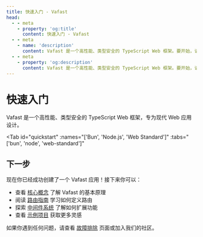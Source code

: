 ```yaml
---
title: 快速入门 - Vafast
head:
  - - meta
    - property: 'og:title'
      content: 快速入门 - Vafast
  - - meta
    - name: 'description'
      content: Vafast 是一个高性能、类型安全的 TypeScript Web 框架。要开始，请使用 "bun create vafast my-app" 启动一个新项目，并使用 "bun dev" 启动开发服务器。
  - - meta
    - property: 'og:description'
      content: Vafast 是一个高性能、类型安全的 TypeScript Web 框架。要开始，请使用 "bun create vafast my-app" 启动一个新项目，并使用 "bun dev" 启动开发服务器。
---
```


<script setup>
import Card from './components/nearl/card.vue'
import Deck from './components/nearl/card-deck.vue'
import Tab from './components/fern/tab.vue'
</script>

# 快速入门

Vafast 是一个高性能、类型安全的 TypeScript Web 框架，专为现代 Web 应用设计。

<Tab
	id="quickstart"
	:names="['Bun', 'Node.js', 'Web Standard']"
	:tabs="['bun', 'node', 'web-standard']"
>

<template v-slot:bun>

Vafast 针对 Bun 进行了优化，Bun 是一种旨在作为 Node.js 的直接替代品的 JavaScript 运行时。

你可以使用下面的命令安装 Bun：

::: code-group

```bash [MacOS/Linux]
curl -fsSL https://bun.sh/install | bash
```

```bash [Windows]
powershell -c "irm bun.sh/install.ps1 | iex"
```

:::

<Tab
	id="quickstart"
	:names="['自动安装', '手动安装']"
	:tabs="['auto', 'manual']"
>

<template v-slot:auto>

我们建议使用 `bun create vafast` 启动一个新的 Vafast 服务器，该命令会自动设置所有内容。

```bash
bun create vafast my-app
```

完成后，你应该会在目录中看到名为 `my-app` 的文件夹。

```bash
cd my-app
```

通过以下命令启动开发服务器：

```bash
bun dev
```

访问 [localhost:3000](http://localhost:3000) 应该会显示 "Hello Vafast"。

::: tip
Vafast 提供了 `dev` 命令，能够在文件更改时自动重新加载你的服务器。
:::

</template>

<template v-slot:manual>

要手动创建一个新的 Vafast 应用，请将 Vafast 作为一个包安装：

```bash
bun add vafast
bun add -d @types/bun
```

这将安装 Vafast 和 Bun 的类型定义。

创建一个新文件 `src/index.ts`，并添加以下代码：

```typescript
import { Server } from 'vafast'

const routes: any[] = [
  {
    method: 'GET',
    path: '/',
    handler: () => new Response('Hello Vafast!')
  }
]

const server = new Server(routes)
export default { fetch: server.fetch }
```

保存文件后，运行以下命令启动开发服务器：

```bash
bun run --hot src/index.ts
```

</template>

</Tab>

</template>

<template v-slot:node>

Vafast 也支持 Node.js 环境。

首先安装 Node.js（推荐版本 18+），然后安装 Vafast：

```bash
npm create vafast@latest my-app
cd my-app
npm run dev
```

</template>

<template v-slot:web-standard>

Vafast 基于 Web 标准构建，可以在任何支持 Web 标准的运行时中运行。

```bash
npm create vafast@latest my-app
cd my-app
npm run dev
```

</template>

</Tab>

## 下一步

现在你已经成功创建了一个 Vafast 应用！接下来你可以：

- 查看 [核心概念](/key-concept) 了解 Vafast 的基本原理
- 阅读 [路由指南](/routing) 学习如何定义路由
- 探索 [中间件系统](/middleware) 了解如何扩展功能
- 查看 [示例项目](/examples) 获取更多灵感

如果你遇到任何问题，请查看 [故障排除](/troubleshooting) 页面或加入我们的社区。
